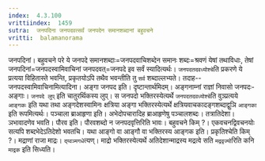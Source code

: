 ```yaml
---
index:  4.3.100
vrittiindex:  1459
sutra:  जनपदिना जनपदवत्सर्वं जनपदेन समानशब्दानां बहुवचने
vritti:  balamanorama 
---
```


जनपदिनां। बहुवचने परे ये जनपदे समानशब्दाः=जनपदवाचिशब्देन समानः शब्दः=श्रवणं येषां तथाविधाः, तेषां जनपदिनां=जनपदस्वामिवाचिनां जनपदवत्=जनपदे इव सर्वं स्यादित्यर्थः। `जनपदतदवध्योश्चे`ति प्रकरणे ये प्रत्यया विहितास्ते भवन्ति, प्रकृतयोऽपि तथैव भवन्तीति तु `सर्व` शब्दाल्लभ्यते। तदाह--जनपदस्वामिवाचिनामित्यादिना। अङ्गा जनपद इति। दृष्टान्तार्थमिदम्। अङ्गनाम्नां राज्ञां निवासो जनपदः-अङ्गाः। `जनपदे लुप्` इति चातुरर्थिकस्य लुप्। स जनपदो भक्तिरस्येत्यर्थे `जनपदतदवध्योश्चे`ति वुञ्प्रत्यये `आङ्गकः` इति यथा तथा अङ्गदेशस्वामिनः क्षत्रिया अङ्गा भक्तिरस्येत्यर्थे क्षत्रियवाचकादङ्गशब्दाद्वुञि `आङ्गका` इति रूपमित्यर्थः। पञ्चाला ब्राआहृणा इति। अभेदोपचारादिह ब्राआहृणेषु पञ्चालशब्दः। तत्रातिदेशा।ञभावादणेव भवति। पौरव इति। पौरवशब्दो न जनपदवृत्तिरिति भावः। बहुवचने किम् ?। एकवचनद्विवचनयोः सत्यपि शब्दभेदेऽतिदेशो भवतचि। यथा आङ्गो वा आङ्गौ वा भक्तिरस्य आङ्गक इति। प्रकृतिश्चेति किम् ?। मद्राणां राजा माद्रः। `द्य्वञ्मगधे`त्यण्। माद्रो भक्तिरस्येत्यर्थे अतिदेशान्माद्रस्य मद्रत्वे सति `मद्रवृज्यो`रिति कनि `माद्रक` इति सिध्यति। 

